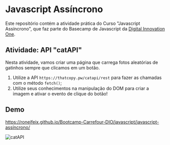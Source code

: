 # Javascript Assíncrono

Este repositório contém a atividade prática do Curso "Javascript Assíncrono", que faz parte do Basecamp de Javascript da [Digital Innovation One](https://digitalinnovation.one/).

## Atividade: API "catAPI"

Nesta atividade, vamos criar uma página que carrega fotos aleatórias de gatinhos sempre que clicamos em um botão.

1. Utilize a API `https://thatcopy.pw/catapi/rest` para fazer as chamadas com o método `fetch()`;
2. Utilize seus conhecimentos na manipulação do DOM para criar a imagem e ativar o evento de clique do botão!

## Demo

https://roneifeix.github.io/Bootcamp-Carrefour-DIO/javascript/javascript-assíncrono/

![catAPI](./api-cats.gif)

